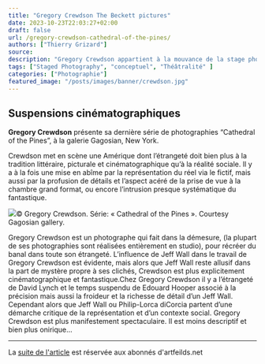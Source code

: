 ```yaml
---
title: "Gregory Crewdson The Beckett pictures"
date: 2023-10-23T22:03:27+02:00
draft: false
url: /gregory-crewdson-cathedral-of-the-pines/
authors: ["Thierry Grizard"]
source:
description: "Gregory Crewdson appartient à la mouvance de la stage photography. Une photographie inspirée du cinéma et qui met en scène l'étrange, le quotidien, etc"
tags: ["Staged Photography", "conceptuel", "Théâtralité" ]
categories: ["Photographie"]
featured_image: "/posts/images/banner/crewdson.jpg"
---
```

## Suspensions cinématographiques

**Gregory Crewdson** présente sa dernière série de photographies “Cathedral of the Pines”, à la galerie Gagosian, New York.

Crewdson met en scène une Amérique dont l’étrangeté doit bien plus à la tradition littéraire, picturale et cinématographique qu’à la réalité sociale. Il y a à la fois une mise en abîme par la représentation du réel via le fictif, mais aussi par la profusion de détails et l’aspect acéré de la prise de vue à la chambre grand format, ou encore l’intrusion presque systématique du fantastique.

![](/posts/images/crewdson/gregory-crewdson-photography-cathedral-of-the-pines.004-1024x767.jpg)© Gregory Crewdson. Série: « Cathedral of the Pines ». Courtesy Gagosian gallery.

Gregory Crewdson est un photographe qui fait dans la démesure, (la plupart de ses photographies sont réalisées entièrement en studio), pour récréer du banal dans toute son étrangeté. L’influence de Jeff Wall dans le travail de Gregory Crewdson est évidente, mais alors que Jeff Wall reste allusif dans la part de mystère propre à ses clichés, Crewdson est plus explicitement cinématographique et fantastique.Chez Gregory Crewdson il y a l’étrangeté de David Lynch et le temps suspendu de Edouard Hooper associé à la précision mais aussi la froideur et la richesse de détail d’un Jeff Wall. Cependant alors que Jeff Wall ou Philip-Lorca diCorcia partent d’une démarche critique de la représentation et d’un contexte social. Gregory Crewdson est plus manifestement spectaculaire. Il est moins descriptif et bien plus onirique...

---

La [suite de l'article](https://www.artefields.net/gregory-crewdson-cathedral-of-the-pines/) est réservée aux abonnés d'artfeilds.net